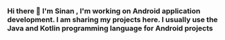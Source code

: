 ### Hi there 👋 I'm Sinan , I'm working on Android application development. I am sharing my projects here. I usually use the Java and Kotlin programming language for Android projects

<!--

-->
